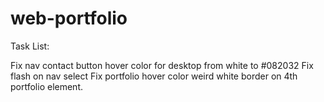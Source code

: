 # web-portfolio

Task List:

Fix nav contact button hover color for desktop from white to #082032
Fix flash on nav select
Fix portfolio hover color
weird white border on 4th portfolio element.